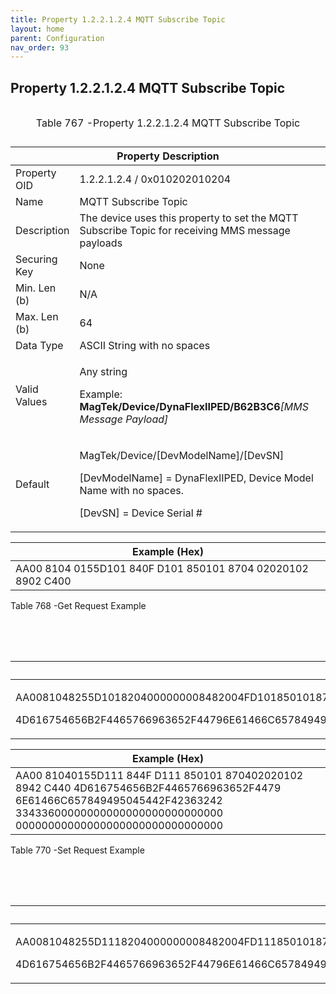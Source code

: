 ```yaml
---
title: Property 1.2.2.1.2.4 MQTT Subscribe Topic
layout: home
parent: Configuration
nav_order: 93
---
```


## Property 1.2.2.1.2.4 MQTT Subscribe Topic

<table>
<caption><p>Table 767 -Property 1.2.2.1.2.4 MQTT Subscribe
Topic</p></caption>
<colgroup>
<col style="width: 14%" />
<col style="width: 85%" />
</colgroup>
<thead>
<tr>
<th colspan="2">Property Description</th>
</tr>
</thead>
<tbody>
<tr>
<td>Property OID</td>
<td>1.2.2.1.2.4 / 0x010202010204</td>
</tr>
<tr>
<td>Name</td>
<td>MQTT Subscribe Topic</td>
</tr>
<tr>
<td>Description</td>
<td>The device uses this property to set the MQTT Subscribe Topic for
receiving MMS message payloads</td>
</tr>
<tr>
<td>Securing Key</td>
<td>None</td>
</tr>
<tr>
<td>Min. Len (b)</td>
<td>N/A</td>
</tr>
<tr>
<td>Max. Len (b)</td>
<td>64</td>
</tr>
<tr>
<td>Data Type</td>
<td>ASCII String with no spaces</td>
</tr>
<tr>
<td>Valid Values</td>
<td><p>Any string</p>
<p>Example: <strong>MagTek/Device/DynaFlexIIPED/B62B3C6</strong><em>[MMS
Message Payload]</em></p></td>
</tr>
<tr>
<td>Default</td>
<td><p>MagTek/Device/[DevModelName]/[DevSN]</p>
<p>[DevModelName] = DynaFlexIIPED, Device Model Name with no spaces.</p>
<p>[DevSN] = Device Serial #</p></td>
</tr>
</tbody>
</table>

| Example (Hex)                                               |
|-------------------------------------------------------------|
| AA00 8104 0155D101 840F D101 850101 8704 02020102 8902 C400 |

Table 768 -Get Request Example

<table>
<caption><p>Table 769 -Get Response Example</p></caption>
<colgroup>
<col style="width: 100%" />
</colgroup>
<thead>
<tr>
<th>Example (Hex)</th>
</tr>
</thead>
<tbody>
<tr>
<td><p>AA0081048255D1018204000000008482004FD1018501018704020201028942C440</p>
<p>4D616754656B2F4465766963652F44796E61466C657849495045442F423632423343360000000000000000000000000000000000000000000000000000000000</p></td>
</tr>
</tbody>
</table>

| Example (Hex) |
|----|
| AA00 81040155D111 844F D111 850101 870402020102 8942 C440 4D616754656B2F4465766963652F4479 6E61466C657849495045442F42363242 33433600000000000000000000000000 00000000000000000000000000000000 |

Table 770 -Set Request Example

<table>
<caption><p>Table 771 - Set Response Example</p></caption>
<colgroup>
<col style="width: 100%" />
</colgroup>
<thead>
<tr>
<th>Example (Hex)</th>
</tr>
</thead>
<tbody>
<tr>
<td><p>AA0081048255D1118204000000008482004FD1118501018704020201028942C440</p>
<p>4D616754656B2F4465766963652F44796E61466C657849495045442F423632423343360000000000000000000000000000000000000000000000000000000000</p></td>
</tr>
</tbody>
</table>

##